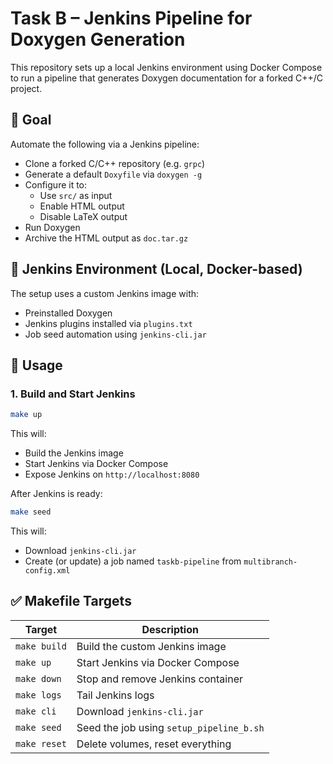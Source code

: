 # Task B – Jenkins Pipeline for Doxygen Generation

This repository sets up a local Jenkins environment using Docker Compose to run a pipeline that generates Doxygen documentation for a forked C++/C project.

## 🎯 Goal

Automate the following via a Jenkins pipeline:

- Clone a forked C/C++ repository (e.g. `grpc`)
- Generate a default `Doxyfile` via `doxygen -g`
- Configure it to:
  - Use `src/` as input
  - Enable HTML output
  - Disable LaTeX output
- Run Doxygen
- Archive the HTML output as `doc.tar.gz`


## 🐳 Jenkins Environment (Local, Docker-based)

The setup uses a custom Jenkins image with:

- Preinstalled Doxygen
- Jenkins plugins installed via `plugins.txt`
- Job seed automation using `jenkins-cli.jar`


## 🚀 Usage

### 1. Build and Start Jenkins

```bash
make up
```

This will:

* Build the Jenkins image
* Start Jenkins via Docker Compose
* Expose Jenkins on `http://localhost:8080`

After Jenkins is ready:

```bash
make seed
```

This will:
* Download `jenkins-cli.jar`
* Create (or update) a job named `taskb-pipeline` from `multibranch-config.xml`



## ✅ Makefile Targets

| Target        | Description                             |
|---------------|-----------------------------------------|
| `make build`  | Build the custom Jenkins image          |
| `make up`     | Start Jenkins via Docker Compose        |
| `make down`   | Stop and remove Jenkins container       |
| `make logs`   | Tail Jenkins logs                       |
| `make cli`    | Download `jenkins-cli.jar`              |
| `make seed`   | Seed the job using `setup_pipeline_b.sh` |
| `make reset`  | Delete volumes, reset everything        |